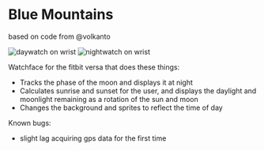 # Blue Mountains
 

based on code from @volkanto

 ![daywatch on wrist](https://media.discordapp.net/attachments/811209161911173121/819515814150930442/image0.jpg?width=682&height=910) ![nightwatch on wrist](https://media.discordapp.net/attachments/811209161911173121/819539409501290526/159787595_1122693368196010_6698247332293898003_n.png?width=512&height=910)
 
Watchface for the fitbit versa that does these things:

* Tracks the phase of the moon and displays it at night
* Calculates sunrise and sunset for the user, and displays the daylight and moonlight remaining as a rotation of the sun and moon 
* Changes the background and sprites to reflect the time of day

Known bugs:
* slight lag acquiring gps data for the first time

